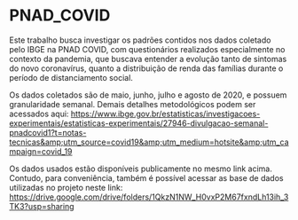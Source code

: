 # PNAD_COVID
Este trabalho busca investigar os padrões contidos nos dados coletado pelo IBGE na PNAD COVID, com questionários realizados especialmente no contexto da pandemia, que buscava entender a evolução tanto de sintomas do novo coronavírus, quanto a distribuição de renda das famílias durante o período de distanciamento social.

Os dados coletados são de maio, junho, julho e agosto de 2020, e possuem granularidade semanal. Demais detalhes metodológicos podem ser acessados aqui: https://www.ibge.gov.br/estatisticas/investigacoes-experimentais/estatisticas-experimentais/27946-divulgacao-semanal-pnadcovid1?t=notas-tecnicas&amp;utm_source=covid19&amp;utm_medium=hotsite&amp;utm_campaign=covid_19

Os dados usados estão disponíveis publicamente no mesmo link acima. Contudo, para conveniência, também é possível acessar as base de dados utilizadas no projeto neste link: https://drive.google.com/drive/folders/1QkzN1NW_H0vxP2M67fxndLh13ih_3TK3?usp=sharing
